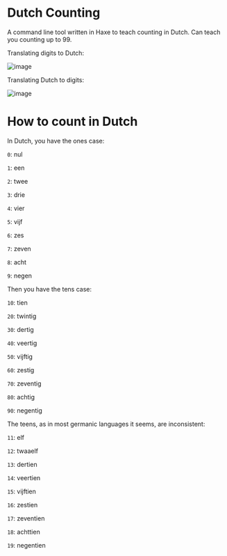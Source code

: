# Dutch Counting
A command line tool written in Haxe to teach counting in Dutch.
Can teach you counting up to 99. 

Translating digits to Dutch:

![image](https://user-images.githubusercontent.com/64710123/182935808-e1405c7c-f6b0-420e-aee7-f183766b53e9.png)

Translating Dutch to digits:

![image](https://user-images.githubusercontent.com/64710123/182935789-1e8c5e24-3422-4917-b945-195c68d4cfdb.png)

# How to count in Dutch

In Dutch, you have the ones case:

`0`: nul

`1`: een

`2`: twee

`3`: drie

`4`: vier

`5`: vijf

`6`: zes

`7`: zeven

`8`: acht

`9`: negen


Then you have the tens case:

`10`: tien

`20`: twintig

`30`: dertig

`40`: veertig

`50`: vijftig

`60`: zestig

`70`: zeventig

`80`: achtig

`90`: negentig

The teens, as in most germanic languages it seems, are inconsistent:

`11`: elf

`12`: twaaelf

`13`: dertien

`14`: veertien

`15`: vijftien

`16`: zestien

`17`: zeventien

`18`: achttien

`19`: negentien
